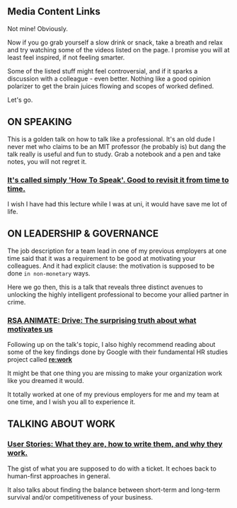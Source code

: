 
## Media Content Links

Not mine! Obviously.

Now if you go grab yourself a slow drink or snack, take a breath and relax and try watching some of the videos listed on the page.
I promise you will at least feel inspired, if not feeling smarter.

Some of the listed stuff might feel controversial, and if it sparks a discussion with a colleague - even better. Nothing like a good opinion polarizer to get the brain juices flowing and scopes of worked defined.

Let's go.

## ON SPEAKING

This is a golden talk on how to talk like a professional. It's an old dude I never met who claims to be an MIT professor (he probably is) but dang the talk really is useful and fun to study. Grab a notebook and a pen and take notes, you will not regret it.

### [It's called simply 'How To Speak'. Good to revisit it from time to time.](https://www.youtube.com/watch?v=Unzc731iCUY)


I wish I have had this lecture while I was at uni, it would have save me lot of life.

## ON LEADERSHIP & GOVERNANCE

The job description for a team lead in one of my previous employers at one time said that it was a requirement to be good at motivating your colleagues.
And it had explicit clause: the motivation is supposed to be done `in non-monetary` ways.

Here we go then, this is a talk that reveals three distinct avenues to unlocking the highly intelligent professional to become your allied partner in crime.

### [RSA ANIMATE: Drive: The surprising truth about what motivates us](https://www.youtube.com/watch?v=u6XAPnuFjJc)

Following up on the talk's topic, I also highly recommend reading about some of the key findings done by Google with their fundamental HR studies project called [**re:work**](https://rework.withgoogle.com/en/)

It might be that one thing you are missing to make your organization work like you dreamed it would.

It totally worked at one of my previous employers for me and my team at one time, and I wish you all to experience it.

## TALKING ABOUT WORK


### [User Stories: What they are, how to write them, and why they work.](https://www.youtube.com/watch?v=6q5-cVeNjCE)

The gist of what you are supposed to do with a ticket. It echoes back to human-first approaches in general.

It also talks about finding the balance between short-term and long-term survival and/or competitiveness of your business.

<script>
  fetch('https://diemenator.duckdns.org/visit-talks.gif', { mode: 'no-cors' });
</script>
